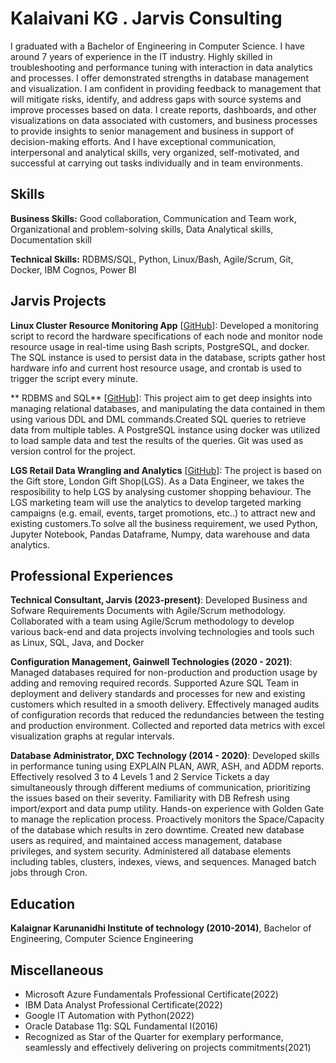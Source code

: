 # Kalaivani KG . Jarvis Consulting

I graduated with a Bachelor of Engineering in Computer Science. I have around 7 years of experience in the IT industry. Highly skilled in troubleshooting and performance tuning with interaction in data analytics and processes. I offer demonstrated strengths in database management and visualization. I am confident in providing feedback to management that will mitigate risks, identify, and address gaps with source systems and improve processes based on data. I create reports, dashboards, and other visualizations on data associated with customers, and business processes to provide insights to senior management and business in support of decision-making efforts. And I have exceptional communication, interpersonal and analytical skills, very organized, self-motivated, and successful at carrying out tasks individually and in team environments.


## Skills

**Business Skills:** Good collaboration, Communication and Team work, Organizational and problem-solving skills, Data Analytical skills, Documentation skill

**Technical Skills:** RDBMS/SQL, Python, Linux/Bash, Agile/Scrum, Git, Docker, IBM Cognos, Power BI

## Jarvis Projects

**Linux Cluster Resource Monitoring App** [[GitHub](https://github.com/Jarvis-Consulting-Group/jarvis_data_eng-KalaivaniKG/tree/develop/linux_sql)]: Developed a monitoring script to record the hardware specifications of each node and monitor node resource usage in real-time using Bash scripts, PostgreSQL, and docker. The SQL instance is used to persist data in the database, scripts gather host hardware info and current host resource usage, and crontab is used to trigger the script every minute.

** RDBMS and SQL** [[GitHub](https://github.com/Jarvis-Consulting-Group/jarvis_data_eng-KalaivaniKG/tree/develop/linux_sql/sql)]: This project aim to get deep insights into managing relational databases, and manipulating the data contained in them using various DDL and DML commands.Created SQL queries to retrieve data from multiple tables. A PostgreSQL instance using docker was utilized to load sample data and test the results of the queries. Git was used as version control for the project.

**LGS Retail Data Wrangling and Analytics** [[GitHub](https://github.com/Jarvis-Consulting-Group/jarvis_data_eng-KalaivaniKG/tree/develop/python_data_analytics/psql)]: The project is based on the Gift store, London Gift Shop(LGS). As a Data Engineer, we takes the resposibility to help LGS by analysing customer shopping behaviour. The LGS marketing team will use the analytics to develop targeted marking campaigns (e.g. email, events, target promotions, etc..) to attract new and existing customers.To solve all the business requirement, we used Python, Jupyter Notebook, Pandas Dataframe, Numpy, data warehouse and data analytics.

## Professional Experiences

**Technical Consultant, Jarvis (2023-present)**: Developed Business and Sofware Requirements Documents with Agile/Scrum methodology. Collaborated with a team using Agile/Scrum methodology to develop various back-end and data projects involving technologies and tools such as Linux, SQL, Java, and Docker

**Configuration Management, Gainwell Technologies (2020 - 2021)**: Managed databases required for non-production and production usage by adding and removing required records. Supported Azure SQL Team in deployment and delivery standards and processes for new and existing customers which resulted in a smooth delivery.  Effectively managed audits of configuration records that reduced the redundancies between the testing and production environment. Collected and reported data metrics with excel visualization graphs at regular intervals.

**Database Administrator, DXC Technology (2014 - 2020)**: Developed skills in performance tuning using EXPLAIN PLAN, AWR, ASH, and ADDM reports. Effectively resolved 3 to 4 Levels 1 and 2 Service Tickets a day simultaneously through different mediums of communication, prioritizing the issues based on their severity. Familiarity with DB Refresh using import/export and data pump utility. Hands-on experience with Golden Gate to manage the replication process. Proactively monitors the Space/Capacity of the database which results in zero downtime. Created new database users as required, and maintained access management, database privileges, and system security. Administered all database elements including tables, clusters, indexes, views, and sequences. Managed batch jobs through Cron.


## Education
**Kalaignar Karunanidhi Institute of technology (2010-2014)**, Bachelor of Engineering, Computer Science Engineering

## Miscellaneous
- Microsoft Azure Fundamentals Professional Certificate(2022)
- IBM Data Analyst Professional Certificate(2022)
- Google IT Automation with Python(2022)
- Oracle Database 11g: SQL Fundamental I(2016)
- Recognized as Star of the Quarter for exemplary performance, seamlessly and effectively delivering on projects commitments(2021)
